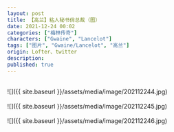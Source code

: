 ```yaml
---
layout: post
title: 【高兰】粘人秘书俏总裁（图）
date: 2021-12-24 00:02
categories: ["梅林传奇"]
characters: ["Gwaine", "Lancelot"]
tags: ["图片", "Gwaine/Lancelot", "高兰"]
origin: Lofter、twitter
description:
published: true
---
```


<br>
![]({{ site.baseurl }}/assets/media/image/202112244.jpg)
<br><br>
![]({{ site.baseurl }}/assets/media/image/202112245.jpg)
<br><br>
![]({{ site.baseurl }}/assets/media/image/202112246.jpg)
